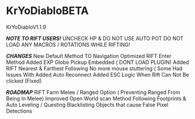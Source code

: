 # KrYoDiabloBETA
KrYoDiabloV1.1.9

***NOTE TO RIFT USERS!***
UNCHECK HP & DO NOT USE AUTO POT
DO NOT LOAD ANY MACROS / ROTATIONS WHILE RIFTING!

***CHANGES***
New Default Method TO Navigation
Optimized RIFT Enter Method
Added EXP Globe Pickup Embedded ( DONT LOAD PLUGIN)
Added RIFT Nearest & Farthest Following
No more mouse stuttering ( Some Had Issues With
Added Auto Reconnect
Added ESC Logic When Rift Can Not Be clicked (Fixed)

***ROADMAP***
RIFT Farm Melee / Ranged Option ( Preventing Ranged From Being In Melee)
Improved Open World scan Method
Following Footprints & Auto Leveling / Questing
Blacklisting Objects that cause False Pixel Detections